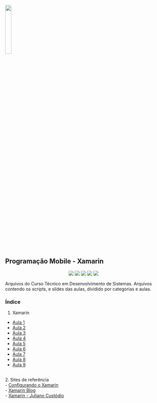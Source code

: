 <img src="https://user-images.githubusercontent.com/61523977/177602277-0cb2a53d-e415-4462-9244-e241e9f8ac3c.png" width="20%" heigth="20%">
<h2 align"center">Programação Mobile - Xamarin</h1>
<p align="center">
<img src="https://img.shields.io/badge/mysql-%2300f.svg?style=for-the-badge&logo=mysql&logoColor=white"/>
<img src="https://img.shields.io/badge/-Stackoverflow-FE7A16?style=for-the-badge&logo=stack-overflow&logoColor=white"/>
<img src="https://img.shields.io/badge/.NET-5C2D91?style=for-the-badge&logo=.net&logoColor=white"/>
<img src="https://img.shields.io/badge/Xamarin-3199DC?style=for-the-badge&logo=xamarin&logoColor=white"/>
<img src="https://img.shields.io/github/stars/Amaral1973/progmobile?style=social"/>
</p>
Arquivos do Curso Técnico em Desenvolvimento de Sistemas. Arquivos contendo os scripts, e slides das aulas, dividido por categorias e aulas.

<p><h3>Índice</h3></p>

1. Xamarin<br/>
  - <a href="https://github.com/Amaral1973/mobiletds/tree/main/Aula%201">Aula 1</a><br/>
  - <a href="https://github.com/Amaral1973/mobiletds/tree/main/Aula%202">Aula 2</a><br/>
  - <a href="https://github.com/Amaral1973/mobiletds/tree/main/Aula%203">Aula 3</a><br/>
  - <a href="https://github.com/Amaral1973/mobiletds/tree/main/Aula%204">Aula 4</a><br/>
  - <a href="https://github.com/Amaral1973/mobiletds/tree/main/Aula%205">Aula 5</a><br/>
  - <a href="https://github.com/Amaral1973/mobiletds/tree/main/Aula%206">Aula 6</a><br/>
  - <a href="https://github.com/Amaral1973/mobiletds/tree/main/Aula%207">Aula 7</a><br/>
  - <a href="https://github.com/Amaral1973/mobiletds/tree/main/Aula%208">Aula 8</a><br/>
  - <a href="https://github.com/Amaral1973/mobiletds/tree/main/Aula%209">Aula 9</a><br/>
  
  
<br/>
2. Sites de referência<br/>
 - <a href="https://www.youtube.com/watch?v=TFljDFtgTZE" target="_blank">Configurando o Xamarin</a><br/>
 - <a href="https://devblogs.microsoft.com/xamarin/" target="_blank">Xamarin Blog</a><br/>
 - <a href="https://julianocustodio.com.br/category/xamarin/" target="_blank">Xamarin - Juliano Custódio</a><br/>
